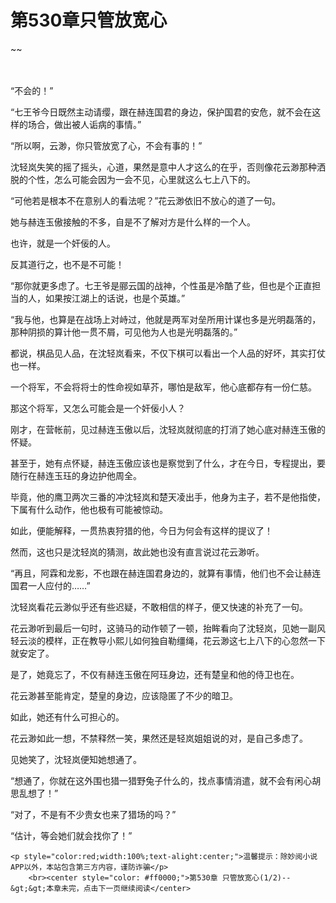 # 第530章只管放宽心
~~
    	    <p name="pagetop" href="javascript:void(0);" onclick="return false" style="line-height: 35px;padding: 10px;color: #333;"> </p><p>“不会的！”</p><p>“七王爷今日既然主动请缨，跟在赫连国君的身边，保护国君的安危，就不会在这样的场合，做出被人诟病的事情。”</p><p>“所以啊，云渺，你只管放宽了心，不会有事的！”</p><p>沈轻岚失笑的摇了摇头，心道，果然是意中人才这么的在乎，否则像花云渺那种洒脱的个性，怎么可能会因为一会不见，心里就这么七上八下的。</p><p>“可他若是根本不在意别人的看法呢？”花云渺依旧不放心的道了一句。</p><p>她与赫连玉傲接触的不多，自是不了解对方是什么样的一个人。</p><p>也许，就是一个奸佞的人。</p><p>反其道行之，也不是不可能！</p><p>“那你就更多虑了。七王爷是郦云国的战神，个性虽是冷酷了些，但也是个正直担当的人，如果按江湖上的话说，也是个英雄。”</p><p>“我与他，也算是在战场上对峙过，他就是两军对垒所用计谋也多是光明磊落的，那种阴损的算计他一贯不屑，可见他为人也是光明磊落的。”</p><p>都说，棋品见人品，在沈轻岚看来，不仅下棋可以看出一个人品的好坏，其实打仗也一样。</p><p>一个将军，不会将将士的性命视如草芥，哪怕是敌军，他心底都存有一份仁慈。</p><p>那这个将军，又怎么可能会是一个奸佞小人？</p><p>刚才，在营帐前，见过赫连玉傲以后，沈轻岚就彻底的打消了她心底对赫连玉傲的怀疑。</p><p>甚至于，她有点怀疑，赫连玉傲应该也是察觉到了什么，才在今日，专程提出，要随行在赫连玉珏的身边护他周全。</p><p>毕竟，他的鹰卫两次三番的冲沈轻岚和楚天凌出手，他身为主子，若不是他指使，下属有什么动作，他也极有可能被惊动。</p><p>如此，便能解释，一贯热衷狩猎的他，今日为何会有这样的提议了！</p><p>然而，这也只是沈轻岚的猜测，故此她也没有直言说过花云渺听。</p><p>“再且，阿霖和龙影，不也跟在赫连国君身边的，就算有事情，他们也不会让赫连国君一人应付的……”</p><p>沈轻岚看花云渺似乎还有些迟疑，不敢相信的样子，便又快速的补充了一句。</p><p>花云渺听到最后一句时，这骑马的动作顿了一顿，抬眸看向了沈轻岚，见她一副风轻云淡的模样，正在教导小熙儿如何独自勒缰绳，花云渺这七上八下的心忽然一下就安定了。</p><p>是了，她竟忘了，不仅有赫连玉傲在阿珏身边，还有楚皇和他的侍卫也在。</p><p>花云渺甚至能肯定，楚皇的身边，应该隐匿了不少的暗卫。</p><p>如此，她还有什么可担心的。</p><p>花云渺如此一想，不禁释然一笑，果然还是轻岚姐姐说的对，是自己多虑了。</p><p>见她笑了，沈轻岚便知她想通了。</p><p>“想通了，你就在这外围也猎一猎野兔子什么的，找点事情消遣，就不会有闲心胡思乱想了！”</p><p>“对了，不是有不少贵女也来了猎场的吗？”</p><p>“估计，等会她们就会找你了！”</p>
    	
   	<p style="color:red;width:100%;text-alight:center;">温馨提示：除妙阅小说APP以外，本站包含第三方内容，谨防诈骗</p>
    	<br><center style="color: #ff0000;">第530章 只管放宽心(1/2)--&gt;&gt;本章未完，点击下一页继续阅读</center>
    	